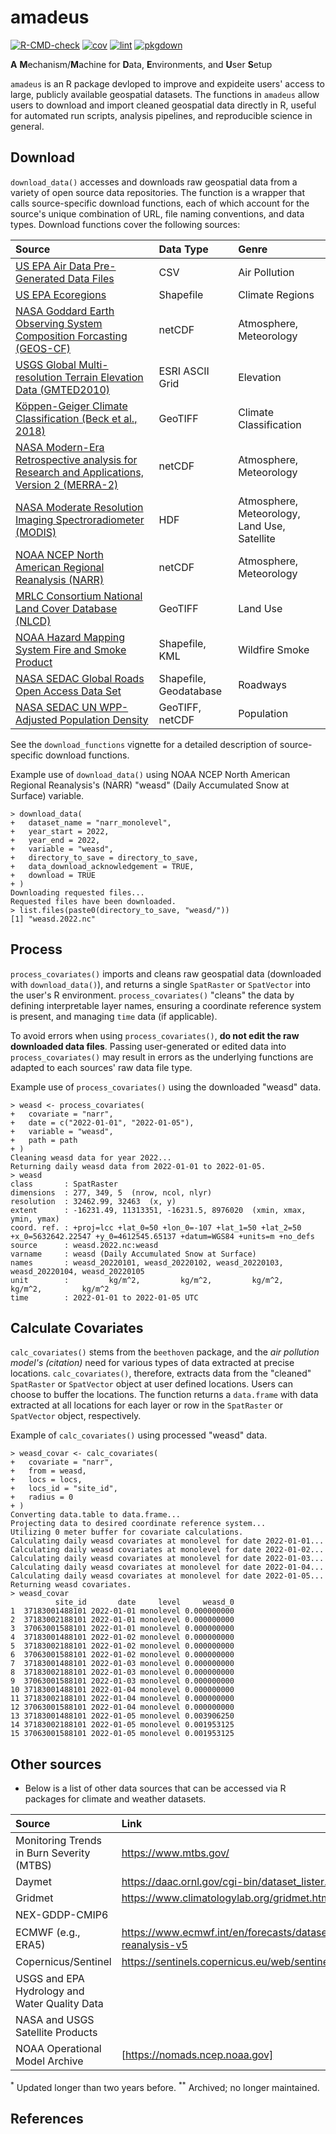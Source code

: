 # amadeus

[![R-CMD-check](https://github.com/NIEHS/amadeus/actions/workflows/check-standard.yaml/badge.svg)](https://github.com/NIEHS/amadeus/actions/workflows/check-standard.yaml)
[![cov](https://NIEHS.github.io/amadeus/badges/coverage.svg)](https://github.com/NIEHS/amadeus/actions)
[![lint](https://github.com/NIEHS/amadeus/actions/workflows/lint.yaml/badge.svg)](https://github.com/NIEHS/amadeus/actions/workflows/lint.yaml)
[![pkgdown](https://github.com/NIEHS/amadeus/actions/workflows/pkgdown.yaml/badge.svg)](https://github.com/NIEHS/amadeus/actions/workflows/pkgdown.yaml)

**A** **M**echanism/**M**achine for **D**ata, **E**nvironments, and **U**ser **S**etup

`amadeus` is an R package devloped to improve and expideite users' access to large, publicly available geospatial datasets. The functions in `amadeus` allow users to download and import cleaned geospatial data directly in R, useful for automated run scripts, analysis pipelines, and reproducible science in general.

## Download

`download_data()` accesses and downloads raw geospatial data from a variety of open source data repositories. The function is a wrapper that calls source-specific download functions, each of which account for the source's unique combination of URL, file naming conventions, and data types. Download functions cover the following sources:

| Source | Data Type | Genre |
| :--- | :--- | :--- |
| [US EPA Air Data Pre-Generated Data Files](https://aqs.epa.gov/aqsweb/airdata/download_files.html) | CSV | Air Pollution |
| [US EPA Ecoregions](https://www.epa.gov/eco-research/ecoregion) | Shapefile | Climate Regions |
| [NASA Goddard Earth Observing System Composition Forcasting (GEOS-CF)](https://gmao.gsfc.nasa.gov/GEOS_systems/) | netCDF | Atmosphere, Meteorology |
| [USGS Global Multi-resolution Terrain Elevation Data (GMTED2010)](https://www.usgs.gov/coastal-changes-and-impacts/gmted2010) | ESRI ASCII Grid | Elevation |
| [Köppen-Geiger Climate Classification (Beck et al., 2018)](https://www.nature.com/articles/sdata2018214) | GeoTIFF | Climate Classification |
| [NASA Modern-Era Retrospective analysis for Research and Applications, Version 2 (MERRA-2)](https://www.nature.com/articles/sdata2018214) | netCDF | Atmosphere, Meteorology |
| [NASA Moderate Resolution Imaging Spectroradiometer (MODIS)](https://modis.gsfc.nasa.gov/data/) | HDF | Atmosphere, Meteorology, Land Use, Satellite |
| [NOAA NCEP North American Regional Reanalysis (NARR)](https://psl.noaa.gov/data/gridded/data.narr.html) | netCDF | Atmosphere, Meteorology |
| [MRLC Consortium National Land Cover Database (NLCD)](https://www.mrlc.gov/data) | GeoTIFF | Land Use |
| [NOAA Hazard Mapping System Fire and Smoke Product](https://www.ospo.noaa.gov/Products/land/hms.html#0) | Shapefile, KML | Wildfire Smoke |
| [NASA SEDAC Global Roads Open Access Data Set](https://sedac.ciesin.columbia.edu/data/set/groads-global-roads-open-access-v1/data-download) | Shapefile, Geodatabase | Roadways |
| [NASA SEDAC UN WPP-Adjusted Population Density](https://sedac.ciesin.columbia.edu/data/set/gpw-v4-population-density-adjusted-to-2015-unwpp-country-totals-rev11) | GeoTIFF, netCDF | Population |


See the `download_functions` vignette for a detailed description of source-specific download functions.

Example use of `download_data()` using NOAA NCEP North American Regional Reanalysis's (NARR) "weasd" (Daily Accumulated Snow at Surface) variable.

```
> download_data(
+   dataset_name = "narr_monolevel",
+   year_start = 2022,
+   year_end = 2022,
+   variable = "weasd",
+   directory_to_save = directory_to_save,
+   data_download_acknowledgement = TRUE,
+   download = TRUE
+ )
Downloading requested files...
Requested files have been downloaded.
> list.files(paste0(directory_to_save, "weasd/"))
[1] "weasd.2022.nc"
```

## Process

`process_covariates()` imports and cleans raw geospatial data (downloaded with `download_data()`), and returns a single `SpatRaster` or `SpatVector` into the user's R environment. `process_covariates()` "cleans" the data by defining interpretable layer names, ensuring a coordinate reference system is present, and managing `time` data (if applicable).

To avoid errors when using `process_covariates()`, **do not edit the raw downloaded data files**. Passing user-generated or edited data into `process_covariates()` may result in errors as the underlying functions are adapted to each sources' raw data file type.

Example use of `process_covariates()` using the downloaded "weasd" data.

```
> weasd <- process_covariates(
+   covariate = "narr",
+   date = c("2022-01-01", "2022-01-05"),
+   variable = "weasd",
+   path = path
+ )
Cleaning weasd data for year 2022...
Returning daily weasd data from 2022-01-01 to 2022-01-05.
> weasd
class       : SpatRaster 
dimensions  : 277, 349, 5  (nrow, ncol, nlyr)
resolution  : 32462.99, 32463  (x, y)
extent      : -16231.49, 11313351, -16231.5, 8976020  (xmin, xmax, ymin, ymax)
coord. ref. : +proj=lcc +lat_0=50 +lon_0=-107 +lat_1=50 +lat_2=50 +x_0=5632642.22547 +y_0=4612545.65137 +datum=WGS84 +units=m +no_defs 
source      : weasd.2022.nc:weasd 
varname     : weasd (Daily Accumulated Snow at Surface) 
names       : weasd_20220101, weasd_20220102, weasd_20220103, weasd_20220104, weasd_20220105 
unit        :         kg/m^2,         kg/m^2,         kg/m^2,         kg/m^2,         kg/m^2 
time        : 2022-01-01 to 2022-01-05 UTC 
```

## Calculate Covariates

`calc_covariates()` stems from the `beethoven` package, and the *air pollution model's (citation)* need for various types of data extracted at precise locations. `calc_covariates()`, therefore, extracts data from the "cleaned" `SpatRaster` or `SpatVector` object at user defined locations. Users can choose to buffer the locations. The function returns a `data.frame` with data extracted at all locations for each layer or row in the `SpatRaster` or `SpatVector` object, respectively.

Example of `calc_covariates()` using processed "weasd" data.

```
> weasd_covar <- calc_covariates(
+   covariate = "narr",
+   from = weasd,
+   locs = locs,
+   locs_id = "site_id",
+   radius = 0
+ )
Converting data.table to data.frame...
Projecting data to desired coordinate reference system...
Utilizing 0 meter buffer for covariate calculations.
Calculating daily weasd covariates at monolevel for date 2022-01-01...
Calculating daily weasd covariates at monolevel for date 2022-01-02...
Calculating daily weasd covariates at monolevel for date 2022-01-03...
Calculating daily weasd covariates at monolevel for date 2022-01-04...
Calculating daily weasd covariates at monolevel for date 2022-01-05...
Returning weasd covariates.
> weasd_covar
          site_id       date     level     weasd_0
1  37183001488101 2022-01-01 monolevel 0.000000000
2  37183002188101 2022-01-01 monolevel 0.000000000
3  37063001588101 2022-01-01 monolevel 0.000000000
4  37183001488101 2022-01-02 monolevel 0.000000000
5  37183002188101 2022-01-02 monolevel 0.000000000
6  37063001588101 2022-01-02 monolevel 0.000000000
7  37183001488101 2022-01-03 monolevel 0.000000000
8  37183002188101 2022-01-03 monolevel 0.000000000
9  37063001588101 2022-01-03 monolevel 0.000000000
10 37183001488101 2022-01-04 monolevel 0.000000000
11 37183002188101 2022-01-04 monolevel 0.000000000
12 37063001588101 2022-01-04 monolevel 0.000000000
13 37183001488101 2022-01-05 monolevel 0.003906250
14 37183002188101 2022-01-05 monolevel 0.001953125
15 37063001588101 2022-01-05 monolevel 0.001953125
```

## Other sources
- Below is a list of other data sources that can be accessed via R packages for climate and weather datasets.

| Source | Link | R package |
| :----- | :--- | :-------- |
| Monitoring Trends in Burn Severity (MTBS) | https://www.mtbs.gov/ | |
| Daymet | https://daac.ornl.gov/cgi-bin/dataset_lister.pl?p=32 | [`daymetr`](https://cran.r-project.org/web/packages/daymetr/index.html) |
| Gridmet | https://www.climatologylab.org/gridmet.html | [`climateR`](https://github.com/mikejohnson51/climateR?tab=readme-ov-file) |
| NEX-GDDP-CMIP6 | | [`RClimChange`<sup>*</sup>](https://github.com/hllauca/RClimChange/) |
| ECMWF (e.g., ERA5) | https://www.ecmwf.int/en/forecasts/dataset/ecmwf-reanalysis-v5 | [`ecmwfr`](https://cran.r-project.org/web/packages/ecmwfr/index.html) |
| Copernicus/Sentinel | https://sentinels.copernicus.eu/web/sentinel/home | [`sen2r`<sup>**</sup>](https://github.com/ranghetti/sen2r) |
| USGS and EPA Hydrology and Water Quality Data | | [`dataRetrieval`](https://cran.r-project.org/web/packages/dataRetrieval/index.html) |
| NASA and USGS Satellite Products | | [`luna`](https://github.com/rspatial/luna) |
| NOAA Operational Model Archive | [https://nomads.ncep.noaa.gov] | [`rNOMADS`](https://cran.r-project.org/web/packages/rNOMADS/) |

<sup>*</sup> Updated longer than two years before.
<sup>**</sup> Archived; no longer maintained.

## References

